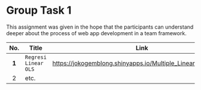 # Group Task 1
This assignment was given in the hope that the participants can understand deeper about the process of web app development in a team framework.

No. | Title | Link  | 
:--:|-------|-------|
**1**   | `Regresi Linear OLS` | https://jokogemblong.shinyapps.io/Multiple_Linear_Regression/
2   | etc.
